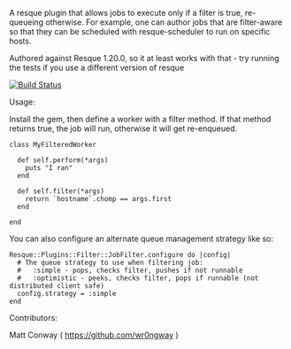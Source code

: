 A resque plugin that allows jobs to execute only if a filter is true, re-queueing otherwise. For example, one can author jobs that are filter-aware so that they can be scheduled with resque-scheduler to run on specific hosts.

Authored against Resque 1.20.0, so it at least works with that - try running the tests if you use a different version of resque

[![Build Status](https://secure.travis-ci.org/wr0ngway/resque-filter.png)](http://travis-ci.org/wr0ngway/resque-filter)

Usage:

Install the gem, then define a worker with a filter method.  If that method returns true, the job will run, otherwise it will get re-enqueued.

    class MyFilteredWorker
    
      def self.perform(*args)
        puts "I ran"
      end
      
      def self.filter(*args)
        return `hostname`.chomp == args.first
      end
      
    end


You can also configure an alternate queue management strategy like so:

    Resque::Plugins::Filter::JobFilter.configure do |config|
      # The queue strategy to use when filtering job:
      #   :simple - pops, checks filter, pushes if not runnable
      #   :optimistic - peeks, checks filter, pops if runnable (not distributed client safe)
      config.strategy = :simple
    end

Contributors:

Matt Conway ( https://github.com/wr0ngway )
